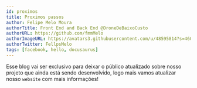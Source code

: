 ```yaml
---
id: proximos
title: Proximos passos
author: Felipe Melo Moura
authorTitle: Front End and Back End @DroneDeBaixoCusto
authorURL: https://github.com/fmmMelo
authorImageURL: https://avatars3.githubusercontent.com/u/48595814?s=460&v=4
authorTwitter: FellpsMelo
tags: [facebook, hello, docusaurus]
---
```


Esse blog vai ser exclusivo para deixar o público atualizado sobre nosso projeto que ainda está sendo desenvolvido, logo mais vamos atualizar nosso `website` com mais informações!

